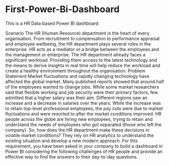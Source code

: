 # First-Power-Bi-Dashboard
This is a HR Data based Power BI dashboard

Scenario
The HR (Human Resource) department is the heart of every organisation.
From recruitment to compensation to performance appraisal and employee wellbeing, the HR department plays several roles in the enterprise.
HR acts as a mediator or a bridge between the employees and the management or enterprise. The HR department already faces a significant workload.
Providing them access to the latest technology and the means to derive insights in real time will help reduce the workload and create a healthy environment throughout the organisation.
Problem Statement
Market fluctuations and rapidly changing technology have affected the global market.
Many published reports showed that around half of the employees wanted to change jobs.
While some market researchers said that flexible working and job security were their primary factors, few admitted that a higher salary was their aim.
Different regions saw an increase and a decrease in salaries over the years.
While the increase was to retain top-level professional employees, the pay cuts were due to market fluctuations and were resorted to after the market conditions improved. 
HR people across the globe are hiring new employees, trying to retain and understand the needs of employees who got separated (those who left the company).
So, how does the HR department make these decisions in volatile market conditions? They rely on HR analytics to understand the existing situation and develop a new modern approach. 
For this requirement, you have been asked in your company to build a dashboard in Power BI considering the following challenges of HR people and provide an effective way to find the answers to their day-to-day questions.

